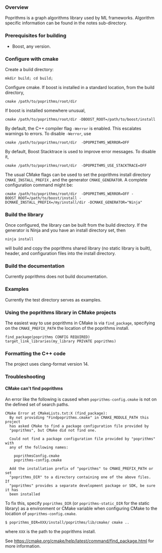 ### Overview

Poprithms is a graph algorithms library used by ML frameworks. Algorithm specific information can be found in the notes sub-directory. 

### Prerequisites for building

* Boost, any version. 

### Configure with cmake 

Create a build directory:
```
mkdir build; cd build;
```

Configure cmake. If boost is installed in a standard location, from the build directory,
```
cmake /path/to/poprithms/root/dir
```

If boost is installed somewhere unusual, 
```
cmake /path/to/poprithms/root/dir -DBOOST_ROOT=/path/to/boost/install 
```

By default, the C++ compiler flag `-Werror` is enabled. This escalates warnings to errors. To disable `-Werror`, use 
```
cmake /path/to/poprithms/root/dir  -DPOPRITHMS_WERROR=OFF
```

By default, Boost Stacktrace is used to improve error messages. To disable it,
```
cmake /path/to/poprithms/root/dir  -DPOPRITHMS_USE_STACKTRACE=OFF
```


The usual CMake flags can be used to set the poprithms install directory `CMAKE_INSTALL_PREFIX` 
, and the generator `CMAKE_GENERATOR`. A complete configuration command might be:

```
cmake /path/to/poprithms/root/dir  -DPOPRITHMS_WERROR=OFF -BOOST_ROOT=/path/to/boost/install -DCMAKE_INSTALL_PREFIX=/my/install/dir -DCMAKE_GENERATOR="Ninja"
```

### Build the library

Once configured, the library can be built from the build directory. If the generator is Ninja and you have an install directory set, then 
```
ninja install
```

will build and copy the poprithms shared library (no static library is built), header, and configuration files into the install directory. 

### Build the documentation 

Currently poprithms does not build documentation.

### Examples

Currently the test directory serves as examples. 

### Using the poprithms library in CMake projects

The easiest way to use poprithms in CMake is via `find_package`, specifying on the `CMAKE_PREFIX_PATH` the location of the poprithms install.

```
find_package(poprithms CONFIG REQUIRED)
target_link_libraries(my_library PRIVATE poprithms)
```


### Formatting the C++ code
The project uses clang-format version 14.

### Troubleshooting

#### CMake can't find poprithms

An error like the following is caused when `poprithms-config.cmake` is not on the defined set of search paths.

```
CMake Error at CMakeLists.txt:X (find_package):
  By not providing "Findpoprithms.cmake" in CMAKE_MODULE_PATH this project
  has asked CMake to find a package configuration file provided by
  "poprithms", but CMake did not find one.

  Could not find a package configuration file provided by "poprithms" with
  any of the following names:

    poprithmsConfig.cmake
    poprithms-config.cmake

  Add the installation prefix of "poprithms" to CMAKE_PREFIX_PATH or set
  "poprithms_DIR" to a directory containing one of the above files.  If
  "poprithms" provides a separate development package or SDK, be sure it has
  been installed
```

To fix this, specify `poprithms_DIR` (or `poprithms-static_DIR` for the static library) as a environment or CMake variable when configuring CMake to the location of `poprithms-config.cmake`.

`$ poprithms_DIR=XXX/install/poprithms/lib/cmake/ cmake ..`

where `XXX` is the path to the poprithms install.

See https://cmake.org/cmake/help/latest/command/find_package.html for more information.
